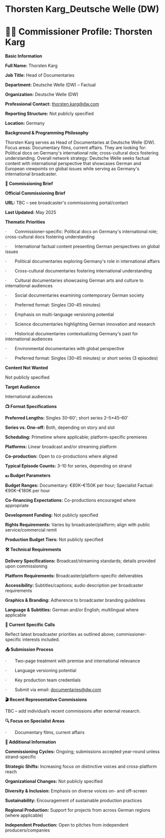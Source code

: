 # Thorsten Karg_Deutsche Welle (DW)

# 🧑‍💼 Commissioner Profile: Thorsten Karg

**Basic Information**

**Full Name:** Thorsten Karg

**Job Title:** Head of Documentaries

**Department:** Deutsche Welle (DW) – Factual

**Organization:** Deutsche Welle (DW)

**Professional Contact:** thorsten.karg@dw.com

**Reporting Structure:** Not publicly specified

**Location:** Germany

**Background & Programming Philosophy**

Thorsten Karg serves as Head of Documentaries at Deutsche Welle (DW). Focus areas: Documentary films, current affairs. They are looking for: Political docs on Germany's international role; cross-cultural docs fostering understanding. Overall network strategy: Deutsche Welle seeks factual content with international perspective that showcases German and European viewpoints on global issues while serving as Germany's international broadcaster.

**📄 Commissioning Brief**

**Official Commissioning Brief**

**URL:** TBC – see broadcaster's commissioning portal/contact

**Last Updated:** May 2025

**Thematic Priorities**

·       Commissioner-specific: Political docs on Germany's international role; cross-cultural docs fostering understanding

·       International factual content presenting German perspectives on global issues

·       Political documentaries exploring Germany's role in international affairs

·       Cross-cultural documentaries fostering international understanding

·       Cultural documentaries showcasing German arts and culture to international audiences

·       Social documentaries examining contemporary German society

·       Preferred format: Singles (30–45 minutes)

·       Emphasis on multi-language versioning potential

·       Science documentaries highlighting German innovation and research

·       Historical documentaries contextualizing Germany's past for international audiences

·       Environmental documentaries with global perspective

·       Preferred format: Singles (30–45 minutes) or short series (3 episodes)

**Content Not Wanted**

Not publicly specified

**Target Audience**

International audiences

**📺 Format Specifications**

**Preferred Lengths:** Singles 30–60'; short series 2–5×45–60'

**Series vs. One-off:** Both, depending on story and slot

**Scheduling:** Primetime where applicable; platform-specific premieres

**Platforms:** Linear broadcast and/or streaming platform

**Co-production:** Open to co-productions where aligned

**Typical Episode Counts:** 3–10 for series, depending on strand

**💷 Budget Parameters**

**Budget Ranges:** Documentary: €80K–€150K per hour; Specialist Factual: €90K–€180K per hour

**Co-financing Expectations:** Co-productions encouraged where appropriate

**Development Funding:** Not publicly specified

**Rights Requirements:** Varies by broadcaster/platform; align with public service/commercial remit

**Production Budget Tiers:** Not publicly specified

**🛠️ Technical Requirements**

**Delivery Specifications:** Broadcast/streaming standards; details provided upon commissioning

**Platform Requirements:** Broadcaster/platform-specific deliverables

**Accessibility:** Subtitles/captions; audio description per broadcaster requirements

**Graphics & Branding:** Adherence to broadcaster branding guidelines

**Language & Subtitles:** German and/or English; multilingual where applicable

**📢 Current Specific Calls**

Reflect latest broadcaster priorities as outlined above; commissioner-specific interests included.

**📤 Submission Process**

·       Two-page treatment with premise and international relevance

·       Language versioning potential

·       Key production team credentials

·       Submit via email: documentaries@dw.com

**🎬 Recent Representative Commissions**

TBC – add individual’s recent commissions after external research.

**🔍 Focus on Specialist Areas**

·       Documentary films, current affairs

**📅 Additional Information**

**Commissioning Cycles:** Ongoing; submissions accepted year-round unless strand-specific

**Strategic Shifts:** Increasing focus on distinctive voices and cross-platform reach

**Organizational Changes:** Not publicly specified

**Diversity & Inclusion:** Emphasis on diverse voices on- and off-screen

**Sustainability:** Encouragement of sustainable production practices

**Regional Production:** Support for projects from across German regions (where applicable)

**Independent Production:** Open to pitches from independent producers/companies